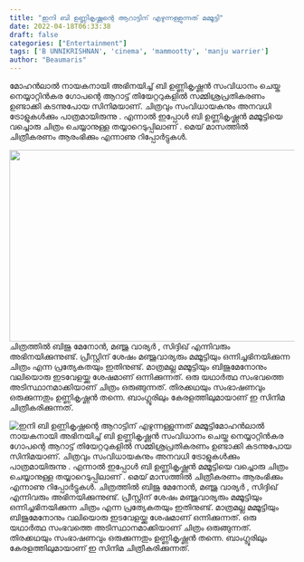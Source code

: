 ```yaml
---
title: "ഇനി ബി ഉണ്ണികൃഷ്ണന്റെ ആറാട്ടിന് എഴുന്നള്ളുന്നത് മമ്മൂട്ടി"
date: 2022-04-18T06:33:38
draft: false
categories: ["Entertainment"]
tags: ['B UNNIKRISHNAN', 'cinema', 'mammootty', 'manju warrier']
author: "Beaumaris"
---
```


മോഹൻലാൽ നായകനായി അഭിനയിച്ച്‌ ബി ഉണ്ണികൃഷ്ണൻ സംവിധാനം ചെയ്ത നെയ്യാറ്റിൻകര ഗോപന്റെ ആറാട്ട് തിയേറ്ററുകളിൽ സമ്മിശ്രപ്രതികരണം ഉണ്ടാക്കി കടന്നുപോയ സിനിമയാണ്. ചിത്രവും സംവിധായകനും അനവധി ട്രോളുകൾക്കും പാത്രമായിരുന്നു . എന്നാൽ ഇപ്പോൾ ബി ഉണ്ണികൃഷ്ണൻ മമ്മൂട്ടിയെ വച്ചൊരു ചിത്രം ചെയ്യാനുള്ള തയ്യാറെടുപ്പിലാണ് . മെയ് മാസത്തിൽ ചിത്രീകരണം ആരംഭിക്കും എന്നാണു റിപ്പോർട്ടുകൾ.

<img class="size-full wp-image-330162 aligncenter" src="https://cdn.boolokam.com/articles/2022/04/sfsff.jpg" alt="" width="600" height="338" />ചിത്രത്തിൽ ബിജു മേനോൻ, മഞ്ജു വാര്യർ , സിദ്ദിഖ് എന്നിവരും അഭിനയിക്കുന്നുണ്ട്. പ്രീസ്റ്റിന് ശേഷം മഞ്ജുവാര്യരും മമ്മൂട്ടിയും ഒന്നിച്ചഭിനയിക്കുന്ന ചിത്രം എന്ന പ്രത്യേകതയും ഇതിനുണ്ട്. മാത്രമല്ല മമ്മൂട്ടിയും ബിജുമേനോനും വലിയൊരു ഇടവേളയ്ക്കു ശേഷമാണ് ഒന്നിക്കുന്നത്. ഒരു യഥാർത്ഥ സംഭവത്തെ അടിസ്ഥാനമാക്കിയാണ് ചിത്രം ഒരുങ്ങുന്നത്. തിരക്കഥയും സംഭാഷണവും ഒരുക്കുന്നതും ഉണ്ണികൃഷ്ണൻ തന്നെ. ബാംഗ്ലൂരിലും കേരളത്തിലുമായാണ് ഇ സിനിമ ചിത്രീകരിക്കുന്നത്.


![ഇനി ബി ഉണ്ണികൃഷ്ണന്റെ ആറാട്ടിന് എഴുന്നള്ളുന്നത് മമ്മൂട്ടി](https://cdn.boolokam.com/articles/2022/04/sfsff.jpg)മോഹൻലാൽ നായകനായി അഭിനയിച്ച്‌ ബി ഉണ്ണികൃഷ്ണൻ സംവിധാനം ചെയ്ത നെയ്യാറ്റിൻകര ഗോപന്റെ ആറാട്ട് തിയേറ്ററുകളിൽ സമ്മിശ്രപ്രതികരണം ഉണ്ടാക്കി കടന്നുപോയ സിനിമയാണ്. ചിത്രവും സംവിധായകനും അനവധി ട്രോളുകൾക്കും പാത്രമായിരുന്നു . എന്നാൽ ഇപ്പോൾ ബി ഉണ്ണികൃഷ്ണൻ മമ്മൂട്ടിയെ വച്ചൊരു ചിത്രം ചെയ്യാനുള്ള തയ്യാറെടുപ്പിലാണ് . മെയ് മാസത്തിൽ ചിത്രീകരണം ആരംഭിക്കും എന്നാണു റിപ്പോർട്ടുകൾ. ചിത്രത്തിൽ ബിജു മേനോൻ, മഞ്ജു വാര്യർ , സിദ്ദിഖ് എന്നിവരും അഭിനയിക്കുന്നുണ്ട്. പ്രീസ്റ്റിന് ശേഷം മഞ്ജുവാര്യരും മമ്മൂട്ടിയും ഒന്നിച്ചഭിനയിക്കുന്ന ചിത്രം എന്ന പ്രത്യേകതയും ഇതിനുണ്ട്. മാത്രമല്ല മമ്മൂട്ടിയും ബിജുമേനോനും വലിയൊരു ഇടവേളയ്ക്കു ശേഷമാണ് ഒന്നിക്കുന്നത്. ഒരു യഥാർത്ഥ സംഭവത്തെ അടിസ്ഥാനമാക്കിയാണ് ചിത്രം ഒരുങ്ങുന്നത്. തിരക്കഥയും സംഭാഷണവും ഒരുക്കുന്നതും ഉണ്ണികൃഷ്ണൻ തന്നെ. ബാംഗ്ലൂരിലും കേരളത്തിലുമായാണ് ഇ സിനിമ ചിത്രീകരിക്കുന്നത്.
